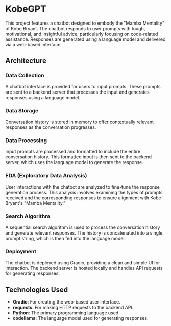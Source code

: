 # KobeGPT

This project features a chatbot designed to embody the "Mamba Mentality" of Kobe Bryant. The chatbot responds to user prompts with tough, motivational, and insightful advice, particularly focusing on code-related assistance. Responses are generated using a language model and delivered via a web-based interface.

## Architecture

### Data Collection
A chatbot interface is provided for users to input prompts. These prompts are sent to a backend server that processes the input and generates responses using a language model.

### Data Storage
Conversation history is stored in memory to offer contextually relevant responses as the conversation progresses.

### Data Processing
Input prompts are processed and formatted to include the entire conversation history. This formatted input is then sent to the backend server, which uses the language model to generate the response.

### EDA (Exploratory Data Analysis)
User interactions with the chatbot are analyzed to fine-tune the response generation process. This analysis involves examining the types of prompts received and the corresponding responses to ensure alignment with Kobe Bryant's "Mamba Mentality."

### Search Algorithm
A sequential search algorithm is used to process the conversation history and generate relevant responses. The history is concatenated into a single prompt string, which is then fed into the language model.

### Deployment
The chatbot is deployed using Gradio, providing a clean and simple UI for interaction. The backend server is hosted locally and handles API requests for generating responses.

## Technologies Used
- **Gradio**: For creating the web-based user interface.
- **requests**: For making HTTP requests to the backend API.
- **Python**: The primary programming language used.
- **codellama**: The language model used for generating responses.
